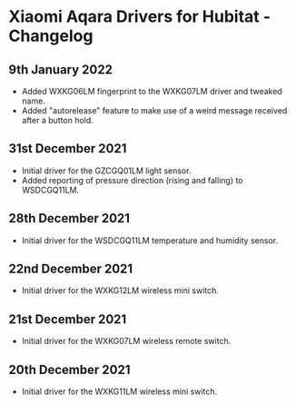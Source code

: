 # Xiaomi Aqara Drivers for Hubitat - Changelog

## 9th January 2022

- Added WXKG06LM fingerprint to the WXKG07LM driver and tweaked name.
- Added "autorelease" feature to make use of a weird message received after a button hold.

## 31st December 2021

- Initial driver for the GZCGQ01LM light sensor.
- Added reporting of pressure direction (rising and falling) to WSDCGQ11LM.

## 28th December 2021

- Initial driver for the WSDCGQ11LM temperature and humidity sensor.

## 22nd December 2021

- Initial driver for the WXKG12LM wireless mini switch.

## 21st December 2021

- Initial driver for the WXKG07LM wireless remote switch.

## 20th December 2021

- Initial driver for the WXKG11LM wireless mini switch.